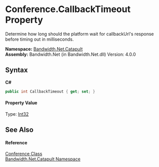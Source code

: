 ﻿# Conference.CallbackTimeout Property 
 

Determine how long should the platform wait for callbackUrl's response before timing out in milliseconds.

**Namespace:**&nbsp;<a href ="N_Bandwidth_Net_Catapult.md">Bandwidth.Net.Catapult</a><br />**Assembly:**&nbsp;Bandwidth.Net (in Bandwidth.Net.dll) Version: 4.0.0

## Syntax

**C#**<br />
``` C#
public int CallbackTimeout { get; set; }
```


#### Property Value
Type: <a href="http://msdn2.microsoft.com/en-us/library/td2s409d" target="_blank">Int32</a>

## See Also


#### Reference
<a href ="T_Bandwidth_Net_Catapult_Conference.md">Conference Class</a><br /><a href ="N_Bandwidth_Net_Catapult.md">Bandwidth.Net.Catapult Namespace</a><br />